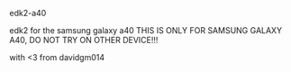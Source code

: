 edk2-a40

edk2 for the samsung galaxy a40
THIS IS ONLY FOR SAMSUNG GALAXY A40, DO NOT TRY ON OTHER DEVICE!!!

with <3 from davidgm014
